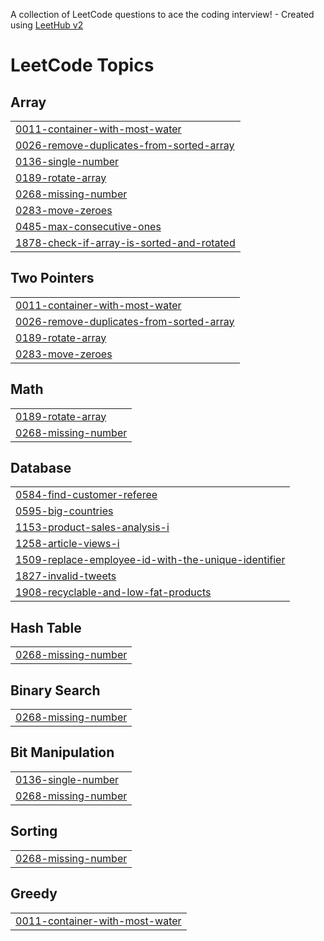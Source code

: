 A collection of LeetCode questions to ace the coding interview! - Created using [LeetHub v2](https://github.com/arunbhardwaj/LeetHub-2.0)
<!---LeetCode Topics Start-->
# LeetCode Topics
## Array
|  |
| ------- |
| [0011-container-with-most-water](https://github.com/chirag8850/leetcode_dsa/tree/master/0011-container-with-most-water) |
| [0026-remove-duplicates-from-sorted-array](https://github.com/chirag8850/leetcode_dsa/tree/master/0026-remove-duplicates-from-sorted-array) |
| [0136-single-number](https://github.com/chirag8850/leetcode_dsa/tree/master/0136-single-number) |
| [0189-rotate-array](https://github.com/chirag8850/leetcode_dsa/tree/master/0189-rotate-array) |
| [0268-missing-number](https://github.com/chirag8850/leetcode_dsa/tree/master/0268-missing-number) |
| [0283-move-zeroes](https://github.com/chirag8850/leetcode_dsa/tree/master/0283-move-zeroes) |
| [0485-max-consecutive-ones](https://github.com/chirag8850/leetcode_dsa/tree/master/0485-max-consecutive-ones) |
| [1878-check-if-array-is-sorted-and-rotated](https://github.com/chirag8850/leetcode_dsa/tree/master/1878-check-if-array-is-sorted-and-rotated) |
## Two Pointers
|  |
| ------- |
| [0011-container-with-most-water](https://github.com/chirag8850/leetcode_dsa/tree/master/0011-container-with-most-water) |
| [0026-remove-duplicates-from-sorted-array](https://github.com/chirag8850/leetcode_dsa/tree/master/0026-remove-duplicates-from-sorted-array) |
| [0189-rotate-array](https://github.com/chirag8850/leetcode_dsa/tree/master/0189-rotate-array) |
| [0283-move-zeroes](https://github.com/chirag8850/leetcode_dsa/tree/master/0283-move-zeroes) |
## Math
|  |
| ------- |
| [0189-rotate-array](https://github.com/chirag8850/leetcode_dsa/tree/master/0189-rotate-array) |
| [0268-missing-number](https://github.com/chirag8850/leetcode_dsa/tree/master/0268-missing-number) |
## Database
|  |
| ------- |
| [0584-find-customer-referee](https://github.com/chirag8850/leetcode_dsa/tree/master/0584-find-customer-referee) |
| [0595-big-countries](https://github.com/chirag8850/leetcode_dsa/tree/master/0595-big-countries) |
| [1153-product-sales-analysis-i](https://github.com/chirag8850/leetcode_dsa/tree/master/1153-product-sales-analysis-i) |
| [1258-article-views-i](https://github.com/chirag8850/leetcode_dsa/tree/master/1258-article-views-i) |
| [1509-replace-employee-id-with-the-unique-identifier](https://github.com/chirag8850/leetcode_dsa/tree/master/1509-replace-employee-id-with-the-unique-identifier) |
| [1827-invalid-tweets](https://github.com/chirag8850/leetcode_dsa/tree/master/1827-invalid-tweets) |
| [1908-recyclable-and-low-fat-products](https://github.com/chirag8850/leetcode_dsa/tree/master/1908-recyclable-and-low-fat-products) |
## Hash Table
|  |
| ------- |
| [0268-missing-number](https://github.com/chirag8850/leetcode_dsa/tree/master/0268-missing-number) |
## Binary Search
|  |
| ------- |
| [0268-missing-number](https://github.com/chirag8850/leetcode_dsa/tree/master/0268-missing-number) |
## Bit Manipulation
|  |
| ------- |
| [0136-single-number](https://github.com/chirag8850/leetcode_dsa/tree/master/0136-single-number) |
| [0268-missing-number](https://github.com/chirag8850/leetcode_dsa/tree/master/0268-missing-number) |
## Sorting
|  |
| ------- |
| [0268-missing-number](https://github.com/chirag8850/leetcode_dsa/tree/master/0268-missing-number) |
## Greedy
|  |
| ------- |
| [0011-container-with-most-water](https://github.com/chirag8850/leetcode_dsa/tree/master/0011-container-with-most-water) |
<!---LeetCode Topics End-->